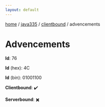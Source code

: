```yaml
---
layout: default
---
```


[home](/)  /  [java335](/protocol/java335)  /  [clientbound](/protocol/java335/clientbound)  /  advencements

# Advencements

**Id**: 76

**Id** (hex): 4C

**Id** (bin): 01001100

**Clientbound**: ✔️

**Serverbound**: ✖️

